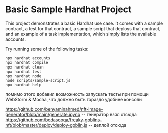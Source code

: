 # Basic Sample Hardhat Project

This project demonstrates a basic Hardhat use case. It comes with a sample contract, a test for that contract, a sample script that deploys that contract, and an example of a task implementation, which simply lists the available accounts.

Try running some of the following tasks:

```shell
npx hardhat accounts
npx hardhat compile
npx hardhat clean
npx hardhat test
npx hardhat node
node scripts/sample-script.js
npx hardhat help
```

помимо этого добавил возможность запускать тесты при помощи WebStorm & Mocha, что должно быть гораздо удобнее консоли

https://github.com/benyaminahmed/nft-image-generator/blob/main/generate.ipynb -- генератор взял отсюда
https://github.com/bodasooqa/freaky-goblins-nft/blob/master/deploy/deploy-goblin.js -- деплой отсюда
